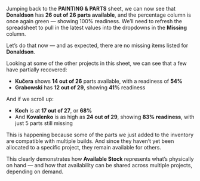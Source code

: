 Jumping back to the **PAINTING & PARTS** sheet, we can now see that **Donaldson** has **26 out of 26 parts available**, and the percentage column is once again green — showing 100% readiness. We’ll need to refresh the spreadsheet to pull in the latest values into the dropdowns in the **Missing** column.

Let’s do that now — and as expected, there are no missing items listed for **Donaldson**.

Looking at some of the other projects in this sheet, we can see that a few have partially recovered:

- **Kučera** shows **14 out of 26** parts available, with a readiness of **54%**
- **Grabowski** has **12 out of 29**, showing **41%** readiness

And if we scroll up:

- **Koch** is at **17 out of 27**, or **68%**
- And **Kovalenko** is as high as **24 out of 29**, showing **83% readiness**, with just 5 parts still missing

This is happening because some of the parts we just added to the inventory are compatible with multiple builds. And since they haven’t yet been allocated to a specific project, they remain available for others.

This clearly demonstrates how **Available Stock** represents what’s physically on hand — and how that availability can be shared across multiple projects, depending on demand.
